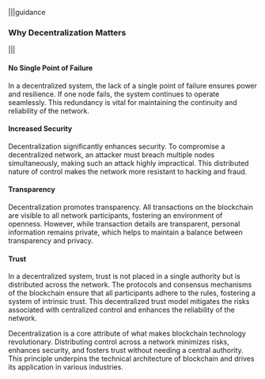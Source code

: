 |||guidance
### Why Decentralization Matters

|||


#### No Single Point of Failure

In a decentralized system, the lack of a single point of failure ensures power and resilience. If one node fails, the system continues to operate seamlessly. This redundancy is vital for maintaining the continuity and reliability of the network.

#### Increased Security

Decentralization significantly enhances security. To compromise a decentralized network, an attacker must breach multiple nodes simultaneously, making such an attack highly impractical. This distributed nature of control makes the network more resistant to hacking and fraud.

#### Transparency

Decentralization promotes transparency. All transactions on the blockchain are visible to all network participants, fostering an environment of openness. However, while transaction details are transparent, personal information remains private, which helps to maintain a balance between transparency and privacy.

#### Trust

In a decentralized system, trust is not placed in a single authority but is distributed across the network. The protocols and consensus mechanisms of the blockchain ensure that all participants adhere to the rules, fostering a system of intrinsic trust. This decentralized trust model mitigates the risks associated with centralized control and enhances the reliability of the network.

Decentralization is a core attribute of what makes blockchain technology revolutionary. Distributing control across a network minimizes risks, enhances security, and fosters trust without needing a central authority. This principle underpins the technical architecture of blockchain and drives its application in various industries.
